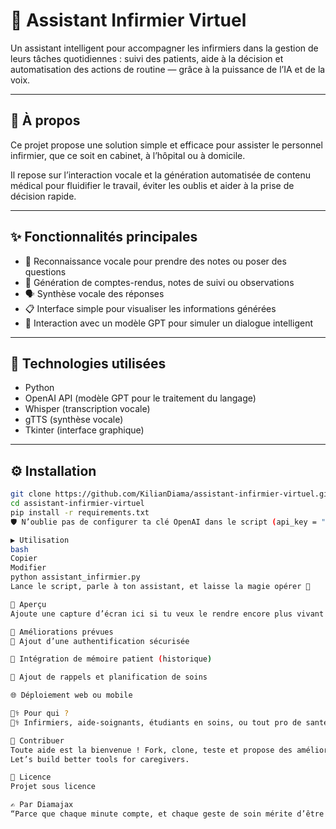# 💉 Assistant Infirmier Virtuel

Un assistant intelligent pour accompagner les infirmiers dans la gestion de leurs tâches quotidiennes : suivi des patients, aide à la décision et automatisation des actions de routine — grâce à la puissance de l’IA et de la voix.

---

## 🧠 À propos

Ce projet propose une solution simple et efficace pour assister le personnel infirmier, que ce soit en cabinet, à l’hôpital ou à domicile.

Il repose sur l’interaction vocale et la génération automatisée de contenu médical pour fluidifier le travail, éviter les oublis et aider à la prise de décision rapide.

---

## ✨ Fonctionnalités principales

- 🎤 Reconnaissance vocale pour prendre des notes ou poser des questions
- 📄 Génération de comptes-rendus, notes de suivi ou observations
- 🗣️ Synthèse vocale des réponses
- 📋 Interface simple pour visualiser les informations générées
- 💬 Interaction avec un modèle GPT pour simuler un dialogue intelligent

---

## 🔧 Technologies utilisées

- Python
- OpenAI API (modèle GPT pour le traitement du langage)
- Whisper (transcription vocale)
- gTTS (synthèse vocale)
- Tkinter (interface graphique)

---

## ⚙️ Installation

```bash
git clone https://github.com/KilianDiama/assistant-infirmier-virtuel.git
cd assistant-infirmier-virtuel
pip install -r requirements.txt
🛡️ N’oublie pas de configurer ta clé OpenAI dans le script (api_key = "...")

▶️ Utilisation
bash
Copier
Modifier
python assistant_infirmier.py
Lance le script, parle à ton assistant, et laisse la magie opérer 💫

📸 Aperçu
Ajoute une capture d’écran ici si tu veux le rendre encore plus vivant

🔮 Améliorations prévues
🔐 Ajout d’une authentification sécurisée

🧠 Intégration de mémoire patient (historique)

📅 Ajout de rappels et planification de soins

🌐 Déploiement web ou mobile

🧑‍⚕️ Pour qui ?
👩‍⚕️ Infirmiers, aide-soignants, étudiants en soins, ou tout pro de santé souhaitant un assistant léger, intelligent, et rapide à prendre en main.

🤝 Contribuer
Toute aide est la bienvenue ! Fork, clone, teste et propose des améliorations 🛠️
Let’s build better tools for caregivers.

📜 Licence
Projet sous licence 

✍️ Par Diamajax
“Parce que chaque minute compte, et chaque geste de soin mérite d’être soutenu.” – Diamajax
